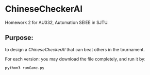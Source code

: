 # ChineseCheckerAI
Homework 2 for AU332, Automation SEIEE in SJTU.  
## Purpose: 
to design a *ChineseCheckerAI* that can beat others in the tournament.  

For each version: you may download the file completely, and run it by:  
```
python3 runGame.py
```
